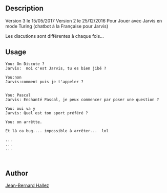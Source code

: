 <!---
IMPORTANT
=========
This README.md is displayed in the WebStore as well as within Jarvis app
Please do not change the structure of this file
Fill-in Description, Usage & Author sections
Make sure to rename the [en] folder into the language code your plugin is written in (ex: fr, es, de, it...)
For multi-language plugin:
- clone the language directory and translate commands/functions.sh
- optionally write the Description / Usage sections in several languages
-->
## Description
Version 3 le 15/05/2017
Version 2 le 25/12/2016
Pour Jouer avec Jarvis en mode Turing (chatbot à la Française pour Jarvis)


Les discutions sont différentes à chaque fois...


## Usage
```
You: On Discute ?
Jarvis:  moi c'est Jarvis, tu es bien jibé ?

You:non
Jarvis:comment puis je t'appeler ? 


You: Pascal
Jarvis: Enchanté Pascal, je peux commencer par poser une question ?

You: oui va y
Jarvis: Quel est ton sport préféré ?

You: on arrêtte.

Et là ca bug.... impossible à arrêter...  lol

...
...
...



```

## Author
[Jean-Bernard Hallez](https://github.com/Jean-Bernard-Hallez/Jarvis-Turing)
